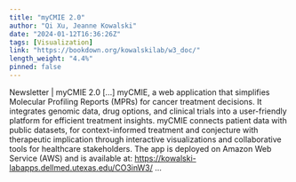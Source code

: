 ```yaml
---
title: "myCMIE 2.0"
author: "Qi Xu, Jeanne Kowalski"
date: "2024-01-12T16:36:26Z"
tags: [Visualization]
link: "https://bookdown.org/kowalskilab/w3_doc/"
length_weight: "4.4%"
pinned: false
---
```


Newsletter | myCMIE 2.0 [...] myCMIE, a web application that simplifies Molecular Profiling Reports (MPRs) for cancer treatment decisions. It integrates genomic data, drug options, and clinical trials into a user-friendly platform for efficient treatment insights. myCMIE connects patient data with public datasets, for context-informed treatment and conjecture with therapeutic implication through interactive visualizations and collaborative tools for healthcare stakeholders. The app is deployed on Amazon Web Service (AWS) and is available at: https://kowalski-labapps.dellmed.utexas.edu/CO3inW3/ ...
